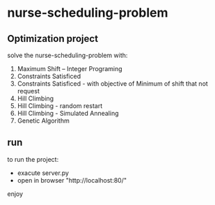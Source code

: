 # nurse-scheduling-problem

## Optimization project
solve the nurse-scheduling-problem with:
1) Maximum Shift – Integer Programing
2) Constraints Satisficed
3) Constraints Satisficed -  with objective of Minimum of shift that not request
4) Hill Climbing
5) Hill Climbing - random restart
6) Hill Climbing - Simulated Annealing
7) Genetic Algorithm


## run
to run the project:
- exacute server.py
- open in browser  "http://localhost:80/"

enjoy

